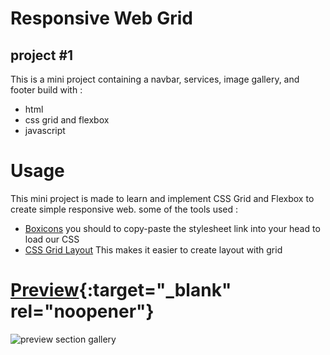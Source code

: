 # Responsive Web Grid
## project #1
This is a mini project containing a navbar, services, image gallery, and footer build with :
- html
- css grid and flexbox
- javascript

# Usage
This mini project is made to learn and implement CSS Grid and Flexbox to create simple responsive web. some of the tools used :
- [Boxicons](https://boxicons.com/) you should to copy-paste the stylesheet link into your head to load our CSS
- [CSS Grid Layout](https://developer.mozilla.org/en-US/docs/Web/CSS/CSS_grid_layout) This makes it easier to create layout with grid

# [Preview](https://fauzanhaki.github.io/responsive-web-grid/){:target="_blank" rel="noopener"}
![preview section gallery](https://github.com/fauzanhaki/responsive-web-grid/assets/103600571/d3e55a60-d7b3-480e-96b2-a97031604c1a)
